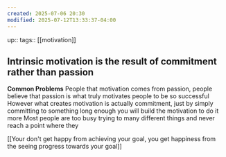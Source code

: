 ```yaml
---
created: 2025-07-06 20:30
modified: 2025-07-12T13:33:37-04:00
---
```

up:: 
tags:: [[motivation]]
## Intrinsic motivation is the result of commitment rather than passion

**Common Problems**
People that motivation comes from passion, people believe that passion is what truly motivates people to be so successful
However what creates motivation is actually commitment, just by simply committing to something long enough you will build the motivation to do it more
Most people are too busy trying to many different things and never reach a point where they 

[[Your don't get happy from achieving your goal, you get happiness from the seeing progress towards your goal]]
